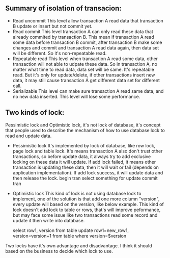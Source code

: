 ## Summary of isolation of transacion:

* Read uncommit
	This level allow transaction A read data that transaction B update or insert but not commit yet.
* Read commit
	This level transaction A can only read these data that already commited by transaction B.
	This mean if transaction A read some data before transaction B commit, after transaction B make some changes and commit and transaction A read data again, then data set will be different.
	So it's non-repeatable read.
* Repeatable read
	This level when transaction A read some data, other transaction will not able to udpate these data. So in transaction A, no matter what time to read data, data set will be same. It's repeatable read.
	But it's only for update/delete, if other transactions insert new data, it may still cause transaction A get different data set for different call.
* Serializable
	This level can make sure transaction A read same data, and no new data inserted. This level will lose some performance.

## Two kinds of lock:
Pessimistic lock and Optimistic lock, it's not lock of database, it's concept that people used to describe the mechanism of how to use database lock to read and update data.
* Pessimistic lock
	It's implemented by lock of database, like row lock, page lock and table lock. It's means transaction A also don't trust other transactions, so before update data, it always try to add exclusive locking on these data it will update. If add lock failed, it means other transaction is updating these data, then it will wait or fail (depends on application implementation). If add lock success, it will update data and then release the lock.
	begin tran
		select something for update
	commit tran

* Optimistic lock
	This kind of lock is not using database lock to implement, one of the solution is that add one more column "version", every update will based on the version, like below example. This kind of lock doesn't add lock to table or rows, that's will improve peformance, but may face some issue like two transactions read some record and update it then write into database.

	select row1, version from table
	update row1=new_row1, version=version+1 from table where version=$version

Two locks have it's own advantage and disadvantage. I think it should based on the business to decide which lock to use.


